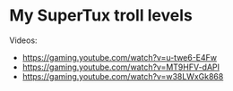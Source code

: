 # My SuperTux troll levels

Videos:

* https://gaming.youtube.com/watch?v=u-twe6-E4Fw
* https://gaming.youtube.com/watch?v=MT9HFV-dAPI
* https://gaming.youtube.com/watch?v=w38LWxGk868
